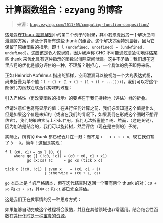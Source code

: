 <!--yml

category: 未分类

date: 2024-07-01 18:17:47

-->

# 计算函数组合：ezyang 的博客

> 来源：[`blog.ezyang.com/2011/05/computing-function-composition/`](http://blog.ezyang.com/2011/05/computing-function-composition/)

这是我在[Thunk 泄漏解剖](http://blog.ezyang.com/2011/05/anatomy-of-a-thunk-leak/)中的第二个例子的附录，其中我想提出另一个解决空间泄漏的方案，涉及计算所有这些 thunk 的组合。这个解决方案特别显著，因为它保留了原始函数的指示，即 `f l (undefined, undefined) = (undefined, undefined)`。这应该是令人惊讶的，因为我声称 GHC 不可能通过更急切地评估某些 thunk 来优化具有这种指示的函数以消除空间泄漏。这并不矛盾：我们想在这里应用的优化是部分评估的一种。不理解？别担心，一个具体的例子即将来临。

正如 Heinrich Apfelmus 指出的那样，空间泄漏可以被视为一个大的表达式图，尚未折叠为单个值：`1 + (1 + (1 + (1 + (1 + (1 + ...)))))`。我们可以将这个图像化为函数连续迭代构建的过程：

引入严格性（而改变函数的指示）的要点在于我们持续地（评估）树的折叠。

但请注意红色高亮显示的值：在进行任何计算之前，我们必须知道这个值是什么。但是如果这个值是未知的（或者在我们的情况下，如果我们在形成这个图时不想评估它），我们的策略实际上不起作用。我们无法折叠整个树。然而，（这是关键），因为加法是结合的，我们可以旋转树，然后评估（现在是左侧的）子树。

实际上，所有的 thunk 都已经合并在一起：而不是 `1 + 1 + 1 + X`，现在我们有了 `3 + X`。简单！这里是实现：

```
f l (x0, x1) = go l (0, 0)
    where go [] (!c0, !c1) = (c0 + x0, c1 + x1)
          go (x:xs) !c     = go xs (tick x c)

tick x (!c0, !c1) | even x    = (c0, c1 + 1)
                  | otherwise = (c0 + 1, c1)

```

`go` 本质上是 `f` 的严格版本，但在迭代结束时返回一个带有两个 thunk 的对：`c0 + x0` 和 `c1 + x1`，其中 `c0` 和 `c1` 都已完全评估。

这是我们正在做事情的另一种思考方式：

如果能够自动完成这个过程将会很酷，并且在其他领域也非常适用。结合结合性函数在[并行化时是一种宝贵的资源](http://blog.ezyang.com/2010/04/creative-catamorphisms/)。
